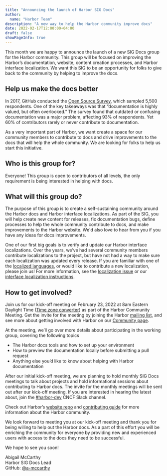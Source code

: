 ```yaml
---
title: "Announcing the launch of Harbor SIG Docs"
author:
  name: "Harbor Team"
description: "A new way to help the Harbor community improve docs"
date: 2022-02-17T12:00:00+04:00
draft: false
showPageInfo: true
---
```


This month we are happy to announce the launch of a new SIG Docs group for the Harbor community. This group will be focused on improving the Harbor’s documentation, website, content creation processes, and Harbor interface localization. We want this SIG to be an opportunity for folks to give back to the community by helping to improve the docs.

## Help us make the docs better

In 2017, GitHub conducted the [Open Source Survey](https://opensourcesurvey.org/2017/), which sampled 5,500 respondents. One of the key takeaways was that “documentation is highly valued, but often overlooked.” The survey found that outdated or confusing documentation was a major problem, affecting 93% of respondents. Yet 60% of contributors rarely or never contribute to documentation.

As a very important part of Harbor, we want create a space for our community members to contribute to docs and drive improvements to the docs that will help the whole community. We are looking for folks to help us start this initiative.

## Who is this group for?

Everyone! This group is open to contributors of all levels, the only requirement is being interested in helping with docs.

## What will this group do?

The purpose of this group is to create a self-sustaining community around the Harbor docs and Harbor interface localizations. As part of the SIG, you will help create new content for releases, fix documentation bugs, define processes to help the whole community contribute to docs, and make improvements to the Harbor website. We'd also love to hear from you if you have any ideas for docs improvements.

One of our first big goals is to verify and update our Harbor interface localizations. Over the years, we’ve had several community members contribute localizations to the project, but have not had a way to make sure each localization was updated every release. If you are familiar with one of the [localized languages](https://github.com/goharbor/harbor/tree/main/src/portal/src/i18n/lang), or would like to contribute a new localization, please join us! For more information, see the [localization issue](https://github.com/goharbor/harbor/issues/16321) or our [interface localization instructions](https://goharbor.io/docs/latest/build-customize-contribute/developer-guide-i18n/).

## How to get involved?

Join us for our kick-off meeting on February 23, 2022 at 8am Eastern Daylight Time ([Time zone converter](https://www.timeanddate.com/worldclock/usa/boston)) as part of the Harbor Community Meeting. Get the invite for the meeting by joining the Harbor [mailing list](https://lists.cncf.io/g/harbor-users), and see more about getting involved with Harbor on our [Community page](https://goharbor.io/community/).

At the meeting, we’ll go over more details about participating in the working group, covering the following topics

* The Harbor docs tools and how to set up your environment
* How to preview the documentation locally before submitting a pull request
* Anything else you’d like to know about helping with Harbor documentation

After our initial kick-off meeting, we are planning to hold monthly SIG Docs meetings to talk about projects and hold informational sessions about contributing to Harbor docs. The invite for the monthly meetings will be sent out after our kick-off meeting. If you are interested in hearing the latest about, join the [#harbor-dev](https://cloud-native.slack.com/archives/CC1E0J0MC) CNCF Slack channel.  

Check out Harbor’s [website repo](https://github.com/goharbor/website) and [contributing guide](https://github.com/goharbor/harbor/blob/main/CONTRIBUTING.md) for more information about the Harbor community.

We look forward to meeting you at our kick-off meeting and thank you for being willing to help out the Harbor docs. As a part of this effort you will be enriching the community for everyone by providing new and experienced users with access to the docs they need to be successful.

We hope to see you soon!

Abigail McCarthy  
Harbor SIG Docs Lead  
GitHub: [@a-mccarthy](https://github.com/a-mccarthy)  
